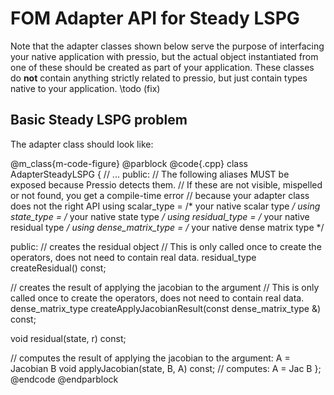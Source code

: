 
# FOM Adapter API for Steady LSPG

Note that the adapter classes shown below serve the purpose of interfacing
your native application with pressio, but the actual object instantiated
from one of these should be created as part of your application.
These classes do **not** contain anything strictly related to pressio,
but just contain types native to your application.
\todo (fix)

## Basic Steady LSPG problem

The adapter class should look like:

@m_class{m-code-figure} @parblock
@code{.cpp}
class AdapterSteadyLSPG
{
  // ...
public:
  // The following aliases MUST be exposed because Pressio detects them.
  // If these are not visible, mispelled or not found, you get a compile-time error
  // because your adapter class does not the right API
  using scalar_type       = /* your native scalar type */
  using state_type        = /* your native state type */
  using residual_type     = /* your native residual type */
  using dense_matrix_type = /* your native dense matrix type */

public:
  // creates the residual object
  // This is only called once to create the operators, does not need to contain real data.
  residual_type createResidual() const;

  // creates the result of applying the jacobian to the argument
  // This is only called once to create the operators, does not need to contain real data.
  dense_matrix_type createApplyJacobianResult(const dense_matrix_type &) const;

  void residual(state, r) const;

  // computes the result of applying the jacobian to the argument: A  = Jacobian B
  void applyJacobian(state, B, A) const; // computes: A = Jac B
};
@endcode
@endparblock

<!-- <br> -->
<!-- ### Preconditioned steady LSPG -->

<!-- If you want a preconditioned steady LSPG problem, then the above class must be extended to add: -->
<!-- @m_class{m-code-figure} @parblock -->
<!-- @code{.cpp} -->
<!-- class AdapterSteadyLSPG -->
<!-- { -->
<!--   // everything from above -->

<!--   void applyPreconditioner(const state_type &, residual_type & r) const; -->
<!--   void applyPreconditioner(const state_type &, dense_matrix_type & jac) const; -->
<!-- }; -->
<!-- @endcode -->
<!-- @endparblock -->

<!--   // for preconditioned problem
  // for masked problem
  residual_type createApplyMaskResult(const residual_type & unmaskedObj) const;
  dense_matrix_type createApplyMaskResult(const dense_matrix_type & unmaskedObj) const;
  void applyMask(const unmaskedObj, residual_type & maskedObj) const;
  void applyMask(const unmaskedObj, dense_matrix_type & maskedObj) const;
 -->
